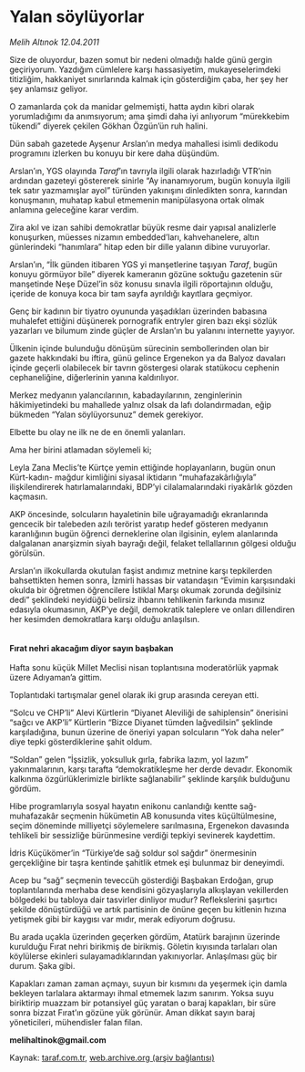 # Yalan söylüyorlar

*Melih Altınok 12.04.2011*

<div class="yazi"><p>Size de oluyordur, bazen somut bir nedeni olmadığı halde günü gergin geçiriyorum. Yazdığım cümlelere karşı hassasiyetim, mukayeselerimdeki titizliğim, hakkaniyet sınırlarında kalmak için gösterdiğim çaba, her şey her şey anlamsız geliyor.</p>
<p>O zamanlarda çok da manidar gelmemişti, hatta aydın kibri olarak yorumladığımı da anımsıyorum; ama şimdi daha iyi anlıyorum “mürekkebim tükendi” diyerek çekilen Gökhan Özgün’ün ruh halini.</p>
<p>Dün sabah gazetede Ayşenur Arslan’ın medya mahallesi isimli dedikodu programını izlerken bu konuyu bir kere daha düşündüm.</p>
<p>Arslan’ın, YGS olayında <i>Taraf</i>’ın tavrıyla ilgili olarak hazırladığı VTR’nin ardından gazeteyi göstererek sinirle “Ay inanamıyorum, bugün konuyla ilgili tek satır yazmamışlar ayol” türünden yakınışını dinledikten sonra, karından konuşmanın, muhatap kabul etmemenin manipülasyona ortak olmak anlamına geleceğine karar verdim.</p>
<p>Zira akıl ve izan sahibi demokratlar büyük resme dair yapısal analizlerle konuşurken, müesses nizamın embedded’ları, kahvehanelere, altın günlerindeki “hanımlara” hitap eden bir dille yalanın dibine vuruyorlar.</p>
<p>Arslan’ın, “İlk günden itibaren YGS yi manşetlerine taşıyan <i>Taraf</i>, bugün konuyu görmüyor bile” diyerek kameranın gözüne soktuğu gazetenin sür manşetinde Neşe Düzel’in söz konusu sınavla ilgili röportajının olduğu, içeride de konuya koca bir tam sayfa ayrıldığı kayıtlara geçmiyor. </p>
<p>Genç bir kadının bir tiyatro oyununda yaşadıkları üzerinden babasına muhalefet ettiğini düşünerek pornografik entryler giren bazı ekşi sözlük yazarları ve bilumum zinde güçler de Arslan’ın bu yalanını internette yayıyor.</p>
<p>Ülkenin içinde bulunduğu dönüşüm sürecinin sembollerinden olan bir gazete hakkındaki bu iftira, günü gelince Ergenekon ya da Balyoz davaları içinde geçerli olabilecek bir tavrın göstergesi olarak statükocu cephenin cephaneliğine, diğerlerinin yanına kaldırılıyor.</p>
<p>Merkez medyanın yalancılarının, kabadayılarının, zenginlerinin hâkimiyetindeki bu mahallede yalnız olsak da lafı dolandırmadan, eğip bükmeden “Yalan söylüyorsunuz” demek gerekiyor. </p>
<p>Elbette bu olay ne ilk ne de en önemli yalanları.</p>
<p>Ama her birini atlamadan söylemeli ki;</p>
<p>Leyla Zana Meclis’te Kürtçe yemin ettiğinde hoplayanların, bugün onun Kürt-kadın- mağdur kimliğini siyasal iktidarın “muhafazakârlığıyla” ilişkilendirerek hatırlamalarındaki, BDP’yi cilalamalarındaki riyakârlık gözden kaçmasın.</p>
<p>AKP öncesinde, solcuların hayaletinin bile uğrayamadığı ekranlarında gencecik bir talebeden azılı terörist yaratıp hedef gösteren medyanın karanlığının bugün öğrenci derneklerine olan ilgisinin, eylem alanlarında dalgalanan anarşizmin siyah bayrağı değil, felaket tellallarının gölgesi olduğu görülsün.</p>
<p>Arslan’ın ilkokullarda okutulan faşist andımız metnine karşı tepkilerden bahsettikten hemen sonra, İzmirli hassas bir vatandaşın “Evimin karşısındaki okulda bir öğretmen öğrencilere İstiklal Marşı okumak zorunda değilsiniz dedi” şeklindeki neyidüğü belirsiz ihbarını tehlikenin farkında mısınız edasıyla okumasının, AKP’ye değil, demokratik taleplere ve onları dillendiren her kesimden demokratlara karşı olduğu anlaşılsın.<br/><br/><br/><b>Fırat nehri akacağım diyor sayın başbakan<br/><br/></b>Hafta sonu küçük Millet Meclisi nisan toplantısına moderatörlük yapmak üzere Adıyaman’a gittim. </p>
<p>Toplantıdaki tartışmalar genel olarak iki grup arasında cereyan etti.</p>
<p>“Solcu ve CHP’li” Alevi Kürtlerin “Diyanet Aleviliği de sahiplensin” önerisini “sağcı ve AKP’li” Kürtlerin “Bizce Diyanet tümden lağvedilsin” şeklinde karşıladığına, bunun üzerine de öneriyi yapan solcuların “Yok daha neler” diye tepki gösterdiklerine şahit oldum.</p>
<p>“Soldan” gelen “İşsizlik, yoksulluk gırla, fabrika lazım, yol lazım” yakınmalarının, karşı tarafta “demokratikleşme her derde devadır. Ekonomik kalkınma özgürlüklerimizle birlikte sağlanabilir” şeklinde karşılık bulduğunu gördüm.</p>
<p>Hibe programlarıyla sosyal hayatın enikonu canlandığı kentte sağ-muhafazakâr seçmenin hükümetin AB konusunda vites küçültülmesine, seçim döneminde milliyetçi söylemelere sarılmasına, Ergenekon davasında tehlikeli bir sessizliğe bürünmesine verdiği tepkiyi sevinerek kaydettim.</p>
<p>İdris Küçükömer’in “Türkiye’de sağ soldur sol sağdır” önermesinin gerçekliğine bir taşra kentinde şahitlik etmek eşi bulunmaz bir deneyimdi.</p>
<p>Acep bu “sağ” seçmenin teveccüh gösterdiği Başbakan Erdoğan, grup toplantılarında merhaba dese kendisini gözyaşlarıyla alkışlayan vekillerden bölgedeki bu tabloya dair tasvirler dinliyor mudur? Reflekslerini şaşırtıcı şekilde dönüştürdüğü ve artık partisinin de önüne geçen bu kitlenin hızına yetişmek gibi bir kaygısı var mıdır, merak ediyorum doğrusu. </p>
<p>Bu arada uçakla üzerinden geçerken gördüm, Atatürk barajının üzerinde kurulduğu Fırat nehri birikmiş de birikmiş. Göletin kıyısında tarlaları olan köylülerse ekinleri sulayamadıklarından yakınıyorlar. Anlaşılması güç bir durum. Şaka gibi. </p>
<p>Kapakları zaman zaman açmayı, suyun bir kısmını da yeşermek için damla bekleyen tarlalara aktarmayı ihmal etmemek lazım sanırım. Yoksa suyu biriktirip muazzam bir potansiyel güç yaratan o baraj kapakları, bir süre sonra bizzat Fırat’ın gözüne yük görünür. Aman dikkat sayın baraj yöneticileri, mühendisler falan filan.</p>
<p><b>melihaltinok@gmail.com</b></p>
</div>

Kaynak: [taraf.com.tr](http://www.taraf.com.tr/melih-altinok/makale-yalan-soyluyorlar.htm), [web.archive.org (arşiv bağlantısı)](http://web.archive.org/web/20130911230825/http://www.taraf.com.tr/melih-altinok/makale-yalan-soyluyorlar.htm)
